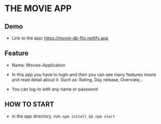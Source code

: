 # THE MOVIE APP

## Demo

- Link to the app: https://movie-db-flix.netlify.app

## Feature

- Name: Movies-Application

- In this app you have to login and then you can see many features movie and read detail about it. Such as: Rating, Day release, Overview,..

- You can log-in with any name or password

## HOW TO START

- in the app directory, run: `npm install && npm start`
